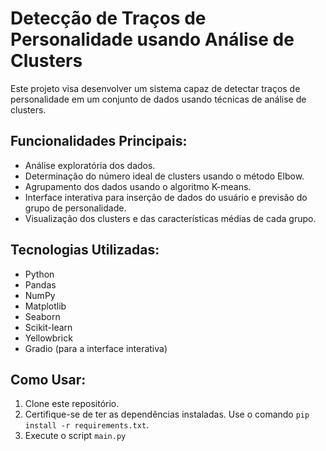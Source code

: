 # Detecção de Traços de Personalidade usando Análise de Clusters

Este projeto visa desenvolver um sistema capaz de detectar traços de personalidade em um conjunto de dados usando técnicas de análise de clusters.

## Funcionalidades Principais:

- Análise exploratória dos dados.
- Determinação do número ideal de clusters usando o método Elbow.
- Agrupamento dos dados usando o algoritmo K-means.
- Interface interativa para inserção de dados do usuário e previsão do grupo de personalidade.
- Visualização dos clusters e das características médias de cada grupo.

## Tecnologias Utilizadas:

- Python
- Pandas
- NumPy
- Matplotlib
- Seaborn
- Scikit-learn
- Yellowbrick
- Gradio (para a interface interativa)

## Como Usar:

1. Clone este repositório.
2. Certifique-se de ter as dependências instaladas. Use o comando `pip install -r requirements.txt`.
3. Execute o script `main.py`
